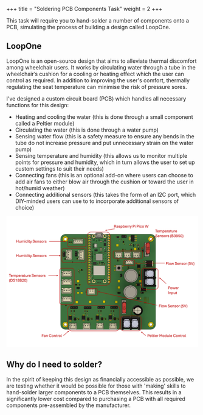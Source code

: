 +++
title = "Soldering PCB Components Task"
weight = 2
+++

This task will require you to hand-solder a number of components onto a PCB, simulating the process of building a design called LoopOne.

## LoopOne
LoopOne is an open-source design that aims to alleviate thermal discomfort among wheelchair users. It works by circulating water through a tube in the wheelchair’s cushion for a cooling or heating effect which the user can control as required. In addition to improving the user's comfort, thermally regulating the seat temperature can minimise the risk of pressure sores.

I've designed a custom circuit board (PCB) which handles all necessary functions for this design:
 - Heating and cooling the water (this is done through a small component called a Peltier module)
 - Circulating the water (this is done through a water pump)
 - Sensing water flow (this is a safety measure to ensure any bends in the tube do not increase pressure and put unnecessary strain on the water pump)
 - Sensing temperature and humidity (this allows us to monitor multiple points for pressure and humidity, which in turn allows the user to set up custom settings to suit their needs)
 - Connecting fans (this is an optional add-on where users can choose to add air fans to either blow air through the cushion or toward the user in hot/humid weather)
 - Connecting additional sensors (this takes the form of an I2C port, which DIY-minded users can use to to incorporate additional sensors of choice)

 ![Top down view of the Loop One PCB with various functionalities of the board annotated.](LoopOne_Annotated.png)
 
## Why do I need to solder?
In the spirit of keeping this design as financially accessible as possible, we are testing whether it would be possible for those with 'making' skills to hand-solder larger components to a PCB themselves. This results in a significantly lower cost compared to purchasing a PCB with all required components pre-assembled by the manufacturer.